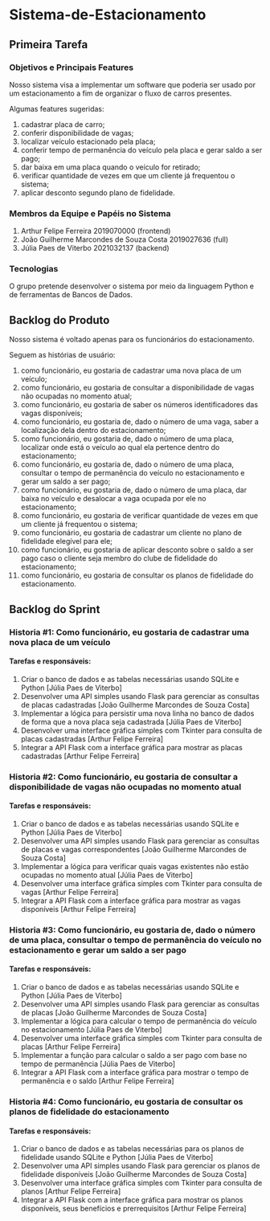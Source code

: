 # Sistema-de-Estacionamento

## Primeira Tarefa

### Objetivos e Principais Features
Nosso sistema visa a implementar um software que poderia ser usado por um estacionamento a fim de organizar o fluxo de carros presentes.

Algumas features sugeridas:
1. cadastrar placa de carro;
2. conferir disponibilidade de vagas;
3. localizar veículo estacionado pela placa;
4. conferir tempo de permanência do veículo pela placa e gerar saldo a ser pago;
5. dar baixa em uma placa quando o veículo for retirado;
6. verificar quantidade de vezes em que um cliente já frequentou o sistema;
7. aplicar desconto segundo plano de fidelidade.

### Membros da Equipe e Papéis no Sistema
1. Arthur Felipe Ferreira 2019070000 (frontend)
2. João Guilherme Marcondes de Souza Costa 2019027636 (full)
3. Júlia Paes de Viterbo 2021032137 (backend)

### Tecnologias
O grupo pretende desenvolver o sistema por meio da linguagem Python e de ferramentas de Bancos de Dados.

## Backlog do Produto
Nosso sistema é voltado apenas para os funcionários do estacionamento.

Seguem as histórias de usuário:
1. como funcionário, eu gostaria de cadastrar uma nova placa de um veículo;
2. como funcionário, eu gostaria de consultar a disponibilidade de vagas não ocupadas no momento atual;
3. como funcionário, eu gostaria de saber os números identificadores das vagas disponíveis;
4. como funcionário, eu gostaria de, dado o número de uma vaga, saber a localização dela dentro do estacionamento;
5. como funcionário, eu gostaria de, dado o número de uma placa, localizar onde está o veículo ao qual ela pertence dentro do estacionamento;
6. como funcionário, eu gostaria de, dado o número de uma placa, consultar o tempo de permanência do veículo no estacionamento e gerar um saldo a ser pago;
7. como funcionário, eu gostaria de, dado o número de uma placa, dar baixa no veículo e desalocar a vaga ocupada por ele no estacionamento;
8. como funcionário, eu gostaria de verificar quantidade de vezes em que um cliente já frequentou o sistema;
9. como funcionário, eu gostaria de cadastrar um cliente no plano de fidelidade elegível para ele;
10. como funcionário, eu gostaria de aplicar desconto sobre o saldo a ser pago caso o cliente seja membro do clube de fidelidade do estacionamento;
11. como funcionário, eu gostaria de consultar os planos de fidelidade do estacionamento.

## Backlog do Sprint

### Historia #1: Como funcionário, eu gostaria de cadastrar uma nova placa de um veículo

#### Tarefas e responsáveis:
1. Criar o banco de dados e as tabelas necessárias usando SQLite e Python [Júlia Paes de Viterbo]
2. Desenvolver uma API simples usando Flask para gerenciar as consultas de placas cadastradas [João Guilherme Marcondes de Souza Costa]
3. Implementar a lógica para persistir uma nova linha no banco de dados de forma que a nova placa seja cadastrada [Júlia Paes de Viterbo]
4. Desenvolver uma interface gráfica simples com Tkinter para consulta de placas cadastradas [Arthur Felipe Ferreira]
5. Integrar a API Flask com a interface gráfica para mostrar as placas cadastradas [Arthur Felipe Ferreira]

### Historia #2: Como funcionário, eu gostaria de consultar a disponibilidade de vagas não ocupadas no momento atual

#### Tarefas e responsáveis:
1. Criar o banco de dados e as tabelas necessárias usando SQLite e Python [Júlia Paes de Viterbo]
2. Desenvolver uma API simples usando Flask para gerenciar as consultas de placas e vagas correspondentes [João Guilherme Marcondes de Souza Costa]
3. Implementar a lógica para verificar quais vagas existentes não estão ocupadas no momento atual [Júlia Paes de Viterbo]
4. Desenvolver uma interface gráfica simples com Tkinter para consulta de vagas [Arthur Felipe Ferreira]
5. Integrar a API Flask com a interface gráfica para mostrar as vagas disponíveis [Arthur Felipe Ferreira]

### Historia #3: Como funcionário, eu gostaria de, dado o número de uma placa, consultar o tempo de permanência do veículo no estacionamento e gerar um saldo a ser pago

#### Tarefas e responsáveis:
1. Criar o banco de dados e as tabelas necessárias usando SQLite e Python [Júlia Paes de Viterbo]
2. Desenvolver uma API simples usando Flask para gerenciar as consultas de placas [João Guilherme Marcondes de Souza Costa]
3. Implementar a lógica para calcular o tempo de permanência do veículo no estacionamento [Júlia Paes de Viterbo]
4. Desenvolver uma interface gráfica simples com Tkinter para consulta de placas [Arthur Felipe Ferreira]
5. Implementar a função para calcular o saldo a ser pago com base no tempo de permanência [Júlia Paes de Viterbo]
6. Integrar a API Flask com a interface gráfica para mostrar o tempo de permanência e o saldo [Arthur Felipe Ferreira]

### Historia #4: Como funcionário, eu gostaria de consultar os planos de fidelidade do estacionamento

#### Tarefas e responsáveis:
1. Criar o banco de dados e as tabelas necessárias para os planos de fidelidade usando SQLite e Python [Júlia Paes de Viterbo]
2. Desenvolver uma API simples usando Flask para gerenciar os planos de fidelidade disponíveis [João Guilherme Marcondes de Souza Costa]
3. Desenvolver uma interface gráfica simples com Tkinter para consulta de planos [Arthur Felipe Ferreira]
4. Integrar a API Flask com a interface gráfica para mostrar os planos disponíveis, seus benefícios e prerrequisitos [Arthur Felipe Ferreira]